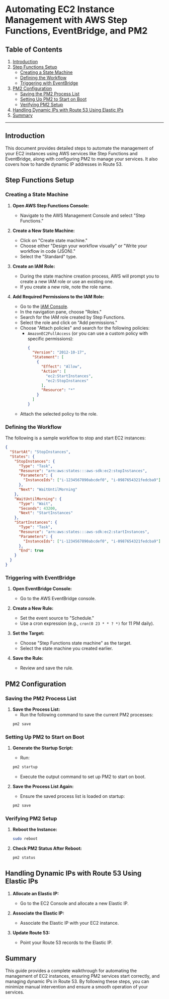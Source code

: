 # Automating EC2 Instance Management with AWS Step Functions, EventBridge, and PM2

## Table of Contents

1. [Introduction](#introduction)
2. [Step Functions Setup](#step-functions-setup)
   - [Creating a State Machine](#creating-a-state-machine)
   - [Defining the Workflow](#defining-the-workflow)
   - [Triggering with EventBridge](#triggering-with-eventbridge)
3. [PM2 Configuration](#pm2-configuration)
   - [Saving the PM2 Process List](#saving-the-pm2-process-list)
   - [Setting Up PM2 to Start on Boot](#setting-up-pm2-to-start-on-boot)
   - [Verifying PM2 Setup](#verifying-pm2-setup)
4. [Handling Dynamic IPs with Route 53 Using Elastic IPs](#handling-dynamic-ips-with-route-53-using-elastic-ips)
5. [Summary](#summary)

---

## Introduction

This document provides detailed steps to automate the management of your EC2 instances using AWS services like Step Functions and EventBridge, along with configuring PM2 to manage your services. It also covers how to handle dynamic IP addresses in Route 53.

## Step Functions Setup

### Creating a State Machine

1. **Open AWS Step Functions Console:**
   - Navigate to the AWS Management Console and select "Step Functions."

2. **Create a New State Machine:**
   - Click on "Create state machine."
   - Choose either "Design your workflow visually" or "Write your workflow in code (JSON)."
   - Select the "Standard" type.

3. **Create an IAM Role:**
   - During the state machine creation process, AWS will prompt you to create a new IAM role or use an existing one.
   - If you create a new role, note the role name.

4. **Add Required Permissions to the IAM Role:**
   - Go to the [IAM Console](https://console.aws.amazon.com/iam/).
   - In the navigation pane, choose "Roles."
   - Search for the IAM role created by Step Functions.
   - Select the role and click on "Add permissions."
   - Choose "Attach policies" and search for the following policies:
     - `AmazonEC2FullAccess` (or you can use a custom policy with specific permissions):
       ```json
       {
         "Version": "2012-10-17",
         "Statement": [
           {
             "Effect": "Allow",
             "Action": [
               "ec2:StartInstances",
               "ec2:StopInstances"
             ],
             "Resource": "*"
           }
         ]
       }
       ```
   - Attach the selected policy to the role.

### Defining the Workflow

The following is a sample workflow to stop and start EC2 instances:

```json
{
  "StartAt": "StopInstances",
  "States": {
    "StopInstances": {
      "Type": "Task",
      "Resource": "arn:aws:states:::aws-sdk:ec2:stopInstances",
      "Parameters": {
        "InstanceIds": ["i-1234567890abcdef0", "i-0987654321fedcba9"]
      },
      "Next": "WaitUntilMorning"
    },
    "WaitUntilMorning": {
      "Type": "Wait",
      "Seconds": 43200,
      "Next": "StartInstances"
    },
    "StartInstances": {
      "Type": "Task",
      "Resource": "arn:aws:states:::aws-sdk:ec2:startInstances",
      "Parameters": {
        "InstanceIds": ["i-1234567890abcdef0", "i-0987654321fedcba9"]
      },
      "End": true
    }
  }
}
```

### Triggering with EventBridge

1. **Open EventBridge Console:**
   - Go to the AWS EventBridge console.

2. **Create a New Rule:**
   - Set the event source to "Schedule."
   - Use a cron expression (e.g., `cron(0 23 * * ? *)` for 11 PM daily).

3. **Set the Target:**
   - Choose "Step Functions state machine" as the target.
   - Select the state machine you created earlier.

4. **Save the Rule:**
   - Review and save the rule.

## PM2 Configuration

### Saving the PM2 Process List

1. **Save the Process List:**
   - Run the following command to save the current PM2 processes:
   ```bash
   pm2 save
   ```

### Setting Up PM2 to Start on Boot

1. **Generate the Startup Script:**
   - Run:
   ```bash
   pm2 startup
   ```
   - Execute the output command to set up PM2 to start on boot.

2. **Save the Process List Again:**
   - Ensure the saved process list is loaded on startup:
   ```bash
   pm2 save
   ```

### Verifying PM2 Setup

1. **Reboot the Instance:**
   ```bash
   sudo reboot
   ```

2. **Check PM2 Status After Reboot:**
   ```bash
   pm2 status
   ```

## Handling Dynamic IPs with Route 53 Using Elastic IPs

1. **Allocate an Elastic IP:**
   - Go to the EC2 Console and allocate a new Elastic IP.

2. **Associate the Elastic IP:**
   - Associate the Elastic IP with your EC2 instance.

3. **Update Route 53:**
   - Point your Route 53 records to the Elastic IP.

## Summary

This guide provides a complete walkthrough for automating the management of EC2 instances, ensuring PM2 services start correctly, and managing dynamic IPs in Route 53. By following these steps, you can minimize manual intervention and ensure a smooth operation of your services.